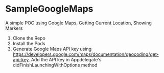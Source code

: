 # SampleGoogleMaps
A simple POC using Google Maps, Getting Current Location, Showing Markers

1. Clone the Repo
2. Install the Pods
3. Generate Google Maps API key using https://developers.google.com/maps/documentation/geocoding/get-api-key. Add the API key in Appdelegate's didFinishLaunchingWithOptions method  
